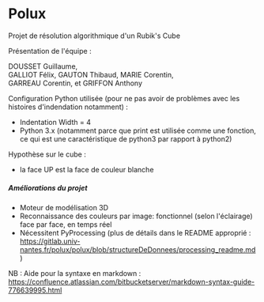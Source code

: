 # Polux

Projet de résolution algorithmique d'un Rubik's Cube

Présentation de l'équipe :

DOUSSET Guillaume,  
GALLIOT Félix, 
GAUTON Thibaud,
MARIE Corentin,  
GARREAU Corentin, et
GRIFFON Anthony  

Configuration Python utilisée (pour ne pas avoir de problèmes avec les histoires d'indendation notamment) :
* Indentation Width = 4
* Python 3.x (notamment parce que print est utilisée comme une fonction, ce qui est une caractéristique de python3 par rapport à python2)

Hypothèse sur le cube :
* la face UP est la face de couleur blanche

##### Améliorations du projet  
- Moteur de modélisation 3D
- Reconnaissance des couleurs par image: fonctionnel (selon l'éclairage) face par face, en temps réel
- Nécessitent PyProcessing (plus de détails dans le README approprié : https://gitlab.univ-nantes.fr/polux/polux/blob/structureDeDonnees/processing_readme.md)

NB : Aide pour la syntaxe en markdown : https://confluence.atlassian.com/bitbucketserver/markdown-syntax-guide-776639995.html
